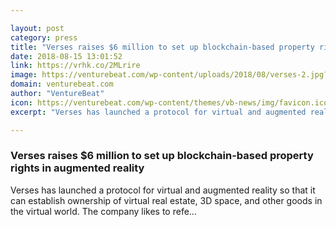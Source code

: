 ```yaml
---

layout: post
category: press
title: "Verses raises $6 million to set up blockchain-based property rights in augmented reality"
date: 2018-08-15 13:01:52
link: https://vrhk.co/2MLrire
image: https://venturebeat.com/wp-content/uploads/2018/08/verses-2.jpg?fit=1967%2C1191&strip=all
domain: venturebeat.com
author: "VentureBeat"
icon: https://venturebeat.com/wp-content/themes/vb-news/img/favicon.ico
excerpt: "Verses has launched a protocol for virtual and augmented reality so that it can establish ownership of virtual real estate, 3D space, and other goods in the virtual world. The company likes to refe…"

---
```


### Verses raises $6 million to set up blockchain-based property rights in augmented reality

Verses has launched a protocol for virtual and augmented reality so that it can establish ownership of virtual real estate, 3D space, and other goods in the virtual world. The company likes to refe…